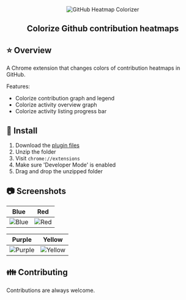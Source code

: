 <p align="center">
  <img alt="GitHub Heatmap Colorizer" src="https://github.com/pkellz/github-heatmap-colorizer/blob/master/icons/logo.png?raw=true">
</p>

<h2 align="center">
   Colorize Github contribution heatmaps
</h2>

:star: Overview
--------

A Chrome extension that changes colors of contribution heatmaps in GitHub.

Features:

  * Colorize contribution graph and legend
  * Colorize activity overview graph
  * Colorize activity listing progress bar

:wrench: Install
-------
  1. Download the [plugin files](https://github.com/pkellz/github-heatmap-colorizer/blob/master/plugin.zip?raw=true)
  2. Unzip the folder
  3. Visit `chrome://extensions`
  4. Make sure 'Developer Mode' is enabled
  5. Drag and drop the unzipped folder

:camera: Screenshots
-----------
Blue                           |  Red
:----------------------------------:|:--------------------------------------:		
![Blue](https://github.com/pkellz/github-heatmap-colorizer/blob/master/docs/blue_demo.png?raw=true)|![Red](https://github.com/pkellz/github-heatmap-colorizer/blob/master/docs/red_demo.png?raw=true)

Purple                                |  Yellow
:----------------------------------:|:--------------------------------------:		
![Purple](https://github.com/pkellz/github-heatmap-colorizer/blob/master/docs/purple_demo.png?raw=true)|![Yellow](https://github.com/pkellz/github-heatmap-colorizer/blob/master/docs/yellow_demo.png?raw=true)

:family: Contributing
------------

Contributions are always welcome.
